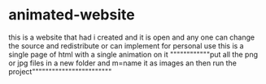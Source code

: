 # animated-website
this is a website that had i created and it is open and any one can change the source and redistribute or can implement for personal use 
this is a single page of html with a single animation on it 
""""""""""""put all the png or jpg files in a new folder and m=name it as images an then run the project""""""""""""""""""""""""
